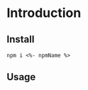 # Introduction

<!-- Tell about the project -->

## Install

```shell
npm i <%- npmName %>
```

## Usage

<!-- Tell about how to use the project, give code examples -->

